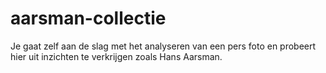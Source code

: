 # aarsman-collectie
Je gaat zelf aan de slag met het analyseren van een pers foto en probeert hier uit inzichten te verkrijgen zoals Hans Aarsman. 
